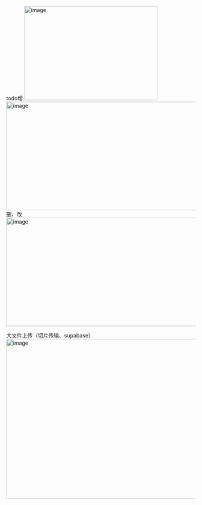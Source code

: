 todo增
<img width="354" height="250" alt="image" src="https://github.com/user-attachments/assets/f9987379-335a-4e03-a504-6701e8c77f11" />
<img width="580" height="288" alt="image" src="https://github.com/user-attachments/assets/7285d73a-8870-4837-919c-c1762588e55b" />
删、改
<img width="580" height="288" alt="image" src="https://github.com/user-attachments/assets/1aee0387-17fe-4812-88b1-5774542cded5" />

大文件上传（切片传输、supabase）
<img width="531" height="424" alt="image" src="https://github.com/user-attachments/assets/64fbbf8d-aa12-498b-abca-9f1304c428a6" />
